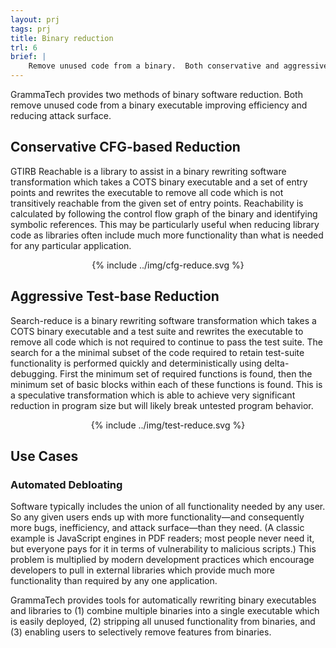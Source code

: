 ```yaml
---
layout: prj
tags: prj
title: Binary reduction
trl: 6
brief: |
    Remove unused code from a binary.  Both conservative and aggressive options are provided.
---
```


GrammaTech provides two methods of binary software reduction.  Both
remove unused code from a binary executable improving efficiency and
reducing attack surface.

## Conservative CFG-based Reduction

GTIRB Reachable is a library to assist in a binary rewriting software transformation
which takes a COTS binary executable and a set of entry points and rewrites the
executable to remove all code which is not transitively reachable from the given
set of entry points.  Reachability is calculated by following the control flow
graph of the binary and identifying symbolic references.  This may be
particularly useful when reducing library code as libraries often include much
more functionality than what is needed for any particular application.

<center class="w3-text-dark-grey gt-smaller-on-small">
  {% include ../img/cfg-reduce.svg %}
</center>

## Aggressive Test-base Reduction

Search-reduce is a binary rewriting software transformation which
takes a COTS binary executable and a test suite and rewrites the
executable to remove all code which is not required to continue to
pass the test suite.  The search for a the minimal subset of the code
required to retain test-suite functionality is performed quickly and
deterministically using delta-debugging.  First the minimum set of
required functions is found, then the minimum set of basic blocks
within each of these functions is found.  This is a speculative
transformation which is able to achieve very significant reduction in
program size but will likely break untested program behavior.

<center class="w3-text-dark-grey gt-smaller-on-small">
  <div class="w3-light-grey w3-round" style="width:228.70804pt">
    {% include ../img/test-reduce.svg %}
  </div>
</center>

## Use Cases

### Automated Debloating
Software typically includes the union of all functionality needed by
any user.  So any given users ends up with more functionality—and
consequently more bugs, inefficiency, and attack surface—than they
need.  (A classic example is JavaScript engines in PDF readers; most
people never need it, but everyone pays for it in terms of
vulnerability to malicious scripts.) This problem is multiplied by
modern development practices which encourage developers to pull in
external libraries which provide much more functionality than required
by any one application.

GrammaTech provides tools for automatically rewriting binary
executables and libraries to (1) combine multiple binaries into a
single executable which is easily deployed, (2) stripping all unused
functionality from binaries, and (3) enabling users to selectively
remove features from binaries.

